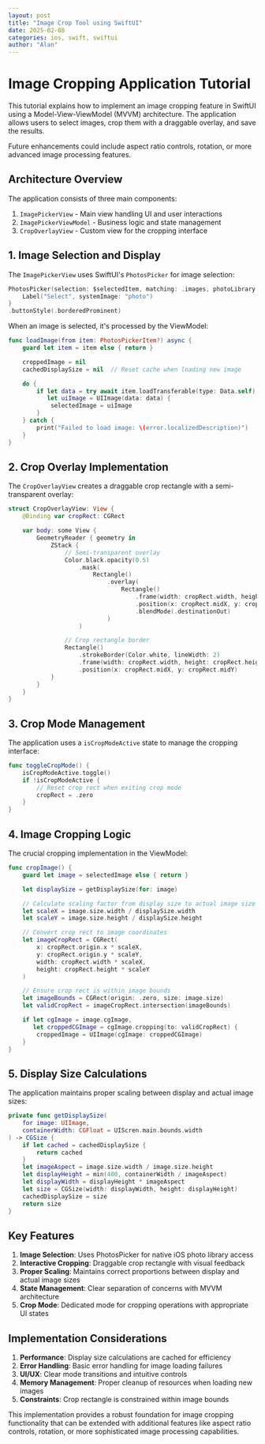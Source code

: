 ```yaml
---
layout: post
title: "Image Crop Tool using SwiftUI"
date: 2025-02-08
categories: ios, swift, swiftui
author: "Alan"
---
```


# Image Cropping Application Tutorial

This tutorial explains how to implement an image cropping feature in SwiftUI using a Model-View-ViewModel (MVVM) architecture. The application allows users to select images, crop them with a draggable overlay, and save the results.

Future enhancements could include aspect ratio controls, rotation, or more advanced image processing features.

## Architecture Overview

The application consists of three main components:

1. `ImagePickerView` - Main view handling UI and user interactions
2. `ImagePickerViewModel` - Business logic and state management
3. `CropOverlayView` - Custom view for the cropping interface

## 1. Image Selection and Display

The `ImagePickerView` uses SwiftUI's `PhotosPicker` for image selection:

```swift
PhotosPicker(selection: $selectedItem, matching: .images, photoLibrary: .shared()) {
    Label("Select", systemImage: "photo")
}
.buttonStyle(.borderedProminent)
```

When an image is selected, it's processed by the ViewModel:

```swift
func loadImage(from item: PhotosPickerItem?) async {
    guard let item = item else { return }

    croppedImage = nil
    cachedDisplaySize = nil  // Reset cache when loading new image

    do {
        if let data = try await item.loadTransferable(type: Data.self),
           let uiImage = UIImage(data: data) {
            selectedImage = uiImage
        }
    } catch {
        print("Failed to load image: \(error.localizedDescription)")
    }
}
```

## 2. Crop Overlay Implementation

The `CropOverlayView` creates a draggable crop rectangle with a semi-transparent overlay:

```swift
struct CropOverlayView: View {
    @Binding var cropRect: CGRect

    var body: some View {
        GeometryReader { geometry in
            ZStack {
                // Semi-transparent overlay
                Color.black.opacity(0.5)
                    .mask(
                        Rectangle()
                            .overlay(
                                Rectangle()
                                    .frame(width: cropRect.width, height: cropRect.height)
                                    .position(x: cropRect.midX, y: cropRect.midY)
                                    .blendMode(.destinationOut)
                            )
                    )

                // Crop rectangle border
                Rectangle()
                    .strokeBorder(Color.white, lineWidth: 2)
                    .frame(width: cropRect.width, height: cropRect.height)
                    .position(x: cropRect.midX, y: cropRect.midY)
            }
        }
    }
}
```

## 3. Crop Mode Management

The application uses a `isCropModeActive` state to manage the cropping interface:

```swift
func toggleCropMode() {
    isCropModeActive.toggle()
    if !isCropModeActive {
        // Reset crop rect when exiting crop mode
        cropRect = .zero
    }
}
```

## 4. Image Cropping Logic

The crucial cropping implementation in the ViewModel:

```swift
func cropImage() {
    guard let image = selectedImage else { return }

    let displaySize = getDisplaySize(for: image)

    // Calculate scaling factor from display size to actual image size
    let scaleX = image.size.width / displaySize.width
    let scaleY = image.size.height / displaySize.height

    // Convert crop rect to image coordinates
    let imageCropRect = CGRect(
        x: cropRect.origin.x * scaleX,
        y: cropRect.origin.y * scaleY,
        width: cropRect.width * scaleX,
        height: cropRect.height * scaleY
    )

    // Ensure crop rect is within image bounds
    let imageBounds = CGRect(origin: .zero, size: image.size)
    let validCropRect = imageCropRect.intersection(imageBounds)

    if let cgImage = image.cgImage,
       let croppedCGImage = cgImage.cropping(to: validCropRect) {
        croppedImage = UIImage(cgImage: croppedCGImage)
    }
}
```

## 5. Display Size Calculations

The application maintains proper scaling between display and actual image sizes:

```swift
private func getDisplaySize(
    for image: UIImage,
    containerWidth: CGFloat = UIScren.main.bounds.width
) -> CGSize {
    if let cached = cachedDisplaySize {
        return cached
    }
    let imageAspect = image.size.width / image.size.height
    let displayHeight = min(400, containerWidth / imageAspect)
    let displayWidth = displayHeight * imageAspect
    let size = CGSize(width: displayWidth, height: displayHeight)
    cachedDisplaySize = size
    return size
}
```

## Key Features

1. **Image Selection**: Uses PhotosPicker for native iOS photo library access
2. **Interactive Cropping**: Draggable crop rectangle with visual feedback
3. **Proper Scaling**: Maintains correct proportions between display and actual image sizes
4. **State Management**: Clear separation of concerns with MVVM architecture
5. **Crop Mode**: Dedicated mode for cropping operations with appropriate UI states

## Implementation Considerations

1. **Performance**: Display size calculations are cached for efficiency
2. **Error Handling**: Basic error handling for image loading failures
3. **UI/UX**: Clear mode transitions and intuitive controls
4. **Memory Management**: Proper cleanup of resources when loading new images
5. **Constraints**: Crop rectangle is constrained within image bounds

This implementation provides a robust foundation for image cropping functionality that can be extended with additional features like aspect ratio controls, rotation, or more sophisticated image processing capabilities.
